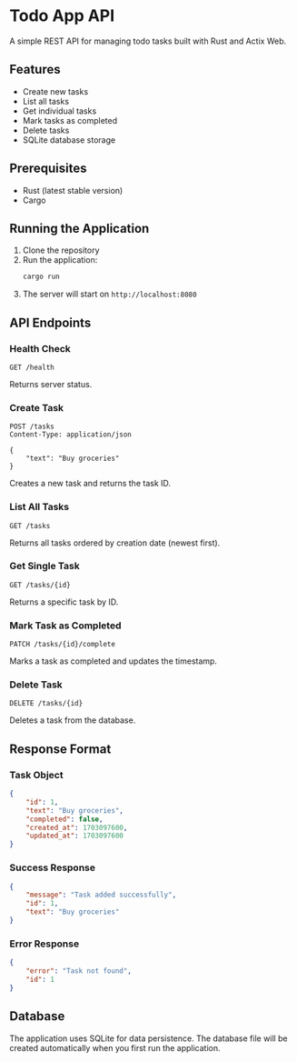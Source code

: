 # Todo App API

A simple REST API for managing todo tasks built with Rust and Actix Web.

## Features

- Create new tasks
- List all tasks
- Get individual tasks
- Mark tasks as completed
- Delete tasks
- SQLite database storage

## Prerequisites

- Rust (latest stable version)
- Cargo

## Running the Application

1. Clone the repository
2. Run the application:
   ```bash
   cargo run
   ```
3. The server will start on `http://localhost:8080`

## API Endpoints

### Health Check
```http
GET /health
```
Returns server status.

### Create Task
```http
POST /tasks
Content-Type: application/json

{
    "text": "Buy groceries"
}
```
Creates a new task and returns the task ID.

### List All Tasks
```http
GET /tasks
```
Returns all tasks ordered by creation date (newest first).

### Get Single Task
```http
GET /tasks/{id}
```
Returns a specific task by ID.

### Mark Task as Completed
```http
PATCH /tasks/{id}/complete
```
Marks a task as completed and updates the timestamp.

### Delete Task
```http
DELETE /tasks/{id}
```
Deletes a task from the database.

## Response Format

### Task Object
```json
{
    "id": 1,
    "text": "Buy groceries",
    "completed": false,
    "created_at": 1703097600,
    "updated_at": 1703097600
}
```

### Success Response
```json
{
    "message": "Task added successfully",
    "id": 1,
    "text": "Buy groceries"
}
```

### Error Response
```json
{
    "error": "Task not found",
    "id": 1
}
```

## Database

The application uses SQLite for data persistence. The database file will be created automatically when you first run the application. 